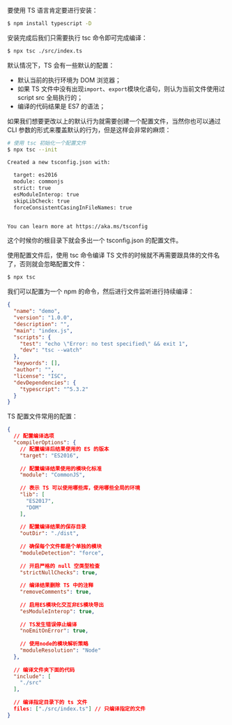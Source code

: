 要使用 TS 语言肯定要进行安装：

```bash
$ npm install typescript -D
```

安装完成后我们只需要执行 tsc 命令即可完成编译：

```bash
$ npx tsc ./src/index.ts
```



默认情况下，TS 会有一些默认的配置：

+ 默认当前的执行环境为 DOM 浏览器；
+ 如果 TS 文件中没有出现`import`、`export`模块化语句，则认为当前文件使用过 script src 全局执行的；
+ 编译的代码结果是 ES7 的语法；



如果我们想要更改以上的默认行为就需要创建一个配置文件，当然你也可以通过 CLI 参数的形式来覆盖默认的行为，但是这样会非常的麻烦：

```bash
# 使用 tsc 初始化一个配置文件
$ npx tsc --init

Created a new tsconfig.json with:                                                                         
                                                                                                       TS 
  target: es2016
  module: commonjs
  strict: true
  esModuleInterop: true
  skipLibCheck: true
  forceConsistentCasingInFileNames: true


You can learn more at https://aka.ms/tsconfig
```

这个时候你的根目录下就会多出一个 tsconfig.json 的配置文件。



使用配置文件后，使用 tsc 命令编译 TS 文件的时候就不再需要跟具体的文件名了，否则就会忽略配置文件：

```bash
$ npx tsc
```



我们可以配置为一个 npm 的命令，然后进行文件监听进行持续编译：

```json
{
  "name": "demo",
  "version": "1.0.0",
  "description": "",
  "main": "index.js",
  "scripts": {
    "test": "echo \"Error: no test specified\" && exit 1",
    "dev": "tsc --watch"
  },
  "keywords": [],
  "author": "",
  "license": "ISC",
  "devDependencies": {
    "typescript": "^5.3.2"
  }
}
```



TS 配置文件常用的配置：

```json
{
  // 配置编译选项
  "compilerOptions": {
    // 配置编译后结果使用的 ES 的版本
    "target": "ES2016",
    
    // 配置编译结果使用的模块化标准
    "module": "CommonJS",
    
    // 表示 TS 可以使用哪些库，使用哪些全局的环境
    "lib": [
      "ES2017",
      "DOM"
    ],
    
    // 配置编译结果的保存目录
    "outDir": "./dist",
    
    // 确保每个文件都是个单独的模块
    "moduleDetection": "force",
    
    // 开启严格的 null 空类型检查
    "strictNullChecks": true,
    
    // 编译结果删除 TS 中的注释
    "removeComments": true,
    
    // 启用ES模块化交互非ES模块导出
    "esModuleInterop": true,
    
    // TS发生错误停止编译
    "noEmitOnError": true,
    
    // 使用node的模块解析策略
    "moduleResolution": "Node"
  },
  
  // 编译文件夹下面的代码
  "include": [
    "./src"
  ],
  
  // 编译指定目录下的 ts 文件
  files: ["./src/index.ts"] // 只编译指定的文件
}
```

